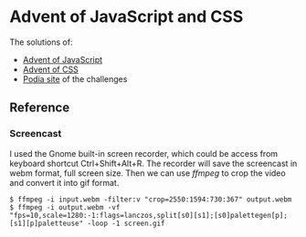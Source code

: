 # Advent of JavaScript and CSS

The solutions of:

- [Advent of JavaScript](https://www.adventofjs.com/)
- [Advent of CSS](https://www.adventofcss.com/)
- [Podia site](https://store.selfteach.me/login) of the challenges

## Reference

### Screencast

I used the Gnome built-in screen recorder, which could be access from keyboard shortcut Ctrl+Shift+Alt+R.
The recorder will save the screencast in webm format, full screen size.
Then we can use _ffmpeg_ to crop the video and convert it into gif format.

```
$ ffmpeg -i input.webm -filter:v "crop=2550:1594:730:367" output.webm
$ ffmpeg -i output.webm -vf "fps=10,scale=1280:-1:flags=lanczos,split[s0][s1];[s0]palettegen[p];[s1][p]paletteuse" -loop -1 screen.gif
```
